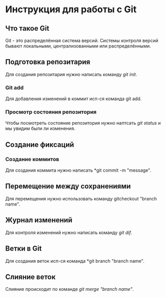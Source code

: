# Инструкция для работы с Git

## Что такое Git
Git - это распределённая система версий. Системы контроля версий бывают локальными, централизованными или распределёнными.
## Подготовка репозитария
 Для создания репозитария нужно написать команду *git init*. 


### Git add
Для добавления изменений в коммит исп-ся команда git add. 

### Просмотр состояния репозитория 

Чтобы посмотреть состояние репозитория нужно наптсать *git status* и мы увидим были ли изменения.


## Создание фиксаций
### Создание коммитов 
Для создания коммита нужно написать *git commit -m "message".


## Перемещение между сохранениями

Для перемещения нужно использовать команду gitcheckout "branch name".

## Журнал изменений
Для контроля изменений нужно написать команду *git dif*.

## Ветки в Git
Для создания веток исп-ся команда *git branch "branch name".

## Слияние веток
Слияние происходит по команде *git merge "branch name"*.
